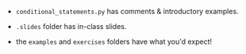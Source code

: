 
- `conditional_statements.py` has comments & introductory examples.

- `.slides` folder has in-class slides.

- the `examples` and `exercises` folders have what you'd expect!
